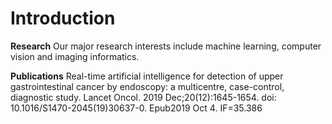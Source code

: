 # Introduction
**Research**
Our major research interests include machine learning, computer vision and imaging informatics.

**Publications**
Real-time artificial intelligence for detection of upper gastrointestinal cancer by endoscopy: a multicentre, case-control, diagnostic study. Lancet Oncol. 2019 Dec;20(12):1645-1654. doi: 10.1016/S1470-2045(19)30637-0. Epub2019 Oct 4. IF=35.386


